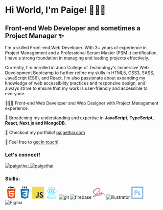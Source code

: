 <h1>Hi World, I'm Paige! 👩🏻‍💻</h1>
<h2>Front-end Web Developer and sometimes a Project Manager ✨</h2>
<p>I'm a skilled Front-end Web Developer. With 3+ years of experience in Project Management and a Professional Scrum Master (PSM I) certification, I have a strong foundation in managing and leading projects effectively.

Currently, I'm enrolled in Juno College of Technology's Immersive Web Development Bootcamp to further refine my skills in HTML5, CSS3, SASS, JavaScript (ES6), and React. I'm also passionate about expanding my knowledge of web accessibility practices and responsive design, and always strive to ensure that my work is user-friendly and accessible to everyone.</p>

👩🏻‍💻 Front-end Web Developer and Web Designer with Project Management experience.

🌱 Broadening my understanding and expertise in **JavaScript, TypeScript, React, Next.js and MongoDB**. 

🔗 Checkout my portfolio! <a href="https://paigethai.com/">paigethai.com</a>

💌 Feel free to <a href="mailto:paigegiathai">get in touch</a>!



<h3>Let's connect!</h3>
<p>
<a href="https://www.linkedin.com/in/paigethai/" target="blank">
 <img align="center" src="https://raw.githubusercontent.com/rahuldkjain/github-profile-readme-generator/master/src/images/icons/Social/linked-in-alt.svg" alt="paigethai" height="30" width="40"/>
 </a>
<a href="https://www.are.na/pai-ge" target="blank">
<img align="center" src="https://d2w9rnfcy7mm78.cloudfront.net/9485135/original_10647a43631b7746e4a0821772aefa41.png?1605218631?bc=0" alt="paigethai" height="30" width="40"/>
</a>
</p>

<h3>Skills:</h3>
<p> 
<img src="https://raw.githubusercontent.com/devicons/devicon/master/icons/html5/html5-original-wordmark.svg" alt="html5" width="40" height="40"/> 
<img src="https://raw.githubusercontent.com/devicons/devicon/master/icons/css3/css3-original-wordmark.svg" alt="css3" width="40" height="40"/> 
<img src="https://raw.githubusercontent.com/devicons/devicon/master/icons/javascript/javascript-original.svg" alt="javascript" width="40" height="40"/> 
<img src="https://raw.githubusercontent.com/devicons/devicon/master/icons/react/react-original-wordmark.svg" alt="react" width="40" height="40"/> 
<img src="https://www.vectorlogo.zone/logos/git-scm/git-scm-icon.svg" alt="git" width="40" height="40"/> 
<img src="https://www.vectorlogo.zone/logos/firebase/firebase-icon.svg" alt="firebase" width="40" height="40"/> 
<img src="https://raw.githubusercontent.com/devicons/devicon/master/icons/sass/sass-original.svg" alt="sass" width="40" height="40"/>
<img src="https://www.vectorlogo.zone/logos/adobe_illustrator/adobe_illustrator-icon.svg" alt="illustrator" width="40" height="40"/>
<img src="https://raw.githubusercontent.com/devicons/devicon/master/icons/photoshop/photoshop-line.svg" alt="photoshop" width="40" height="40"/> 
<img src="https://cdn.sanity.io/images/599r6htc/localized/46a76c802176eb17b04e12108de7e7e0f3736dc6-1024x1024.png?w=670&h=670&q=75&fit=max&auto=format" alt="Figma" width="40" height="40"/> 
</p>

